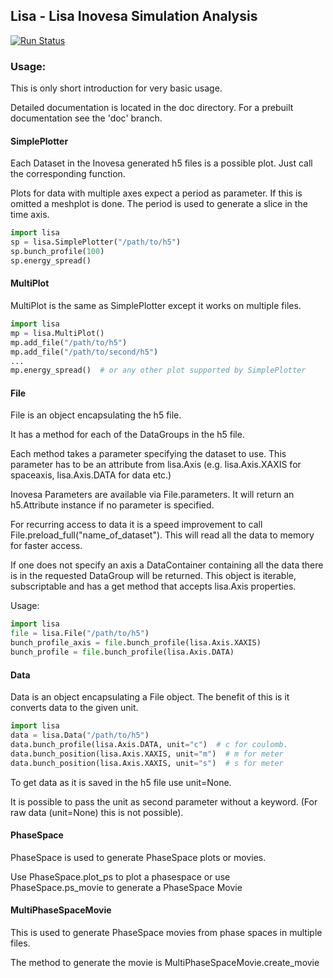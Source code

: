 ## Lisa - Lisa Inovesa Simulation Analysis

[![Run Status](https://api.shippable.com/projects/59e77145a64bbc0700a423c5/badge?branch=master)](https://app.shippable.com/bitbucket/lycab/lisa)

### Usage:

This is only short introduction for very basic usage.

Detailed documentation is located in the doc directory. For a prebuilt documentation see the 'doc' branch.

#### SimplePlotter
Each Dataset in the Inovesa generated h5 files is a possible plot. Just call the corresponding function.

Plots for data with multiple axes expect a period as parameter. If this is omitted a meshplot is done.
The period is used to generate a slice in the time axis.


```python
import lisa
sp = lisa.SimplePlotter("/path/to/h5")
sp.bunch_profile(100)
sp.energy_spread()
```

#### MultiPlot
MultiPlot is the same as SimplePlotter except it works on multiple files.

```python
import lisa
mp = lisa.MultiPlot()
mp.add_file("/path/to/h5")
mp.add_file("/path/to/second/h5")
...
mp.energy_spread()  # or any other plot supported by SimplePlotter
```

#### File

File is an object encapsulating the h5 file. 

It has a method for each of the DataGroups in the h5 file.

Each method takes a parameter specifying the dataset to use. This parameter has to be an attribute from
lisa.Axis (e.g. lisa.Axis.XAXIS for spaceaxis, lisa.Axis.DATA for data etc.)

Inovesa Parameters are available via File.parameters. It will return an h5.Attribute instance if no 
parameter is specified.

For recurring access to data it is a speed improvement to call File.preload_full("name_of_dataset").
This will read all the data to memory for faster access.

If one does not specify an axis a DataContainer containing all the data there is in the requested DataGroup 
will be returned. This object is iterable, subscriptable and has a get method that accepts lisa.Axis properties.

Usage:

```python    
import lisa
file = lisa.File("/path/to/h5")
bunch_profile_axis = file.bunch_profile(lisa.Axis.XAXIS)
bunch_profile = file.bunch_profile(lisa.Axis.DATA)
```

#### Data

Data is an object encapsulating a File object. The benefit of this is it converts data to the given unit.

```python
import lisa
data = lisa.Data("/path/to/h5")
data.bunch_profile(lisa.Axis.DATA, unit="c")  # c for coulomb. 
data.bunch_position(lisa.Axis.XAXIS, unit="m")  # m for meter
data.bunch_position(lisa.Axis.XAXIS, unit="s")  # s for meter
```

To get data as it is saved in the h5 file use unit=None.

It is possible to pass the unit as second parameter without a keyword. (For raw data (unit=None) this is not possible).

#### PhaseSpace
PhaseSpace is used to generate PhaseSpace plots or movies.

Use PhaseSpace.plot_ps to plot a phasespace or use PhaseSpace.ps_movie to generate a PhaseSpace Movie

#### MultiPhaseSpaceMovie
This is used to generate PhaseSpace movies from phase spaces in multiple files.

The method to generate the movie is MultiPhaseSpaceMovie.create_movie
